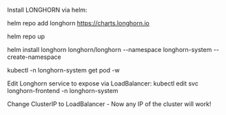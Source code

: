 Install LONGHORN via helm:

helm repo add longhorn https://charts.longhorn.io

helm repo up

helm install longhorn longhorn/longhorn --namespace longhorn-system --create-namespace

kubectl -n longhorn-system get pod -w

Edit Longhorn service to expose via LoadBalancer:
kubectl edit svc longhorn-frontend -n longhorn-system

Change ClusterIP to LoadBalancer - Now any IP of the cluster will work!
